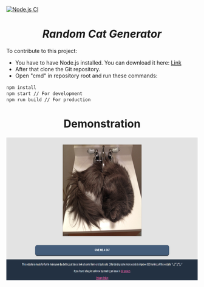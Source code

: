 [![Node.js CI](https://github.com/Yashmerino/random-cat-generator/actions/workflows/node.js.yml/badge.svg)](https://github.com/Yashmerino/random-cat-generator/actions/workflows/node.js.yml)

<h1 align="center"><strong><em>Random Cat Generator</strong></em></h1>

<p>To contribute to this project:</p> 

* You have to have Node.js installed. You can download it here: <a href="https://nodejs.org/en/">Link</a>
* After that clone the Git repository.
* Open "cmd" in repository root and run these commands:
```
npm install
npm start // For development
npm run build // For production
```

<h1 align="center"><strong>Demonstration</strong></h1>
<p align="center"><img src="readme/demo.png" height=375 width=800></p>
